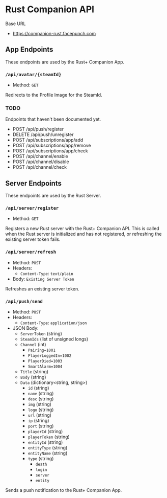 # Rust Companion API

Base URL

- https://companion-rust.facepunch.com

## App Endpoints

These endpoints are used by the Rust+ Companion App.

### `/api/avatar/{steamId}`

- Method: `GET`

Redirects to the Profile Image for the SteamId.

### TODO

Endpoints that haven't been documented yet.

- POST /api/push/register
- DELETE /api/push/unregister
- POST /api/subscriptions/app/add
- POST /api/subscriptions/app/remove
- POST /api/subscriptions/app/check
- POST /api/channel/enable
- POST /api/channel/disable
- POST /api/channel/check

## Server Endpoints

These endpoints are used by the Rust Server.

### `/api/server/register`

- Method: `GET`

Registers a new Rust server with the Rust+ Companion API. This is called when the Rust server is initialized and has not registered, or refreshing the existing server token fails.

### `/api/server/refresh`

- Method: `POST`
- Headers:
  - `Content-Type`: `text/plain`
- Body: `Existing Server Token`

Refreshes an existing server token.

### `/api/push/send`

- Method: `POST`
- Headers:
  - `Content-Type`: `application/json`
- JSON Body:
  - `ServerToken` (string)
  - `SteamIds` (list of unsigned longs)
  - `Channel` (int)
    - `Pairing=1001`
    - `PlayerLoggedIn=1002`
    - `PlayerDied=1003`
    - `SmartAlarm=1004`
  - `Title` (string)
  - `Body` (string)
  - `Data` (dictionary<string, string>)
    - `id` (string)
    - `name` (string)
    - `desc` (string)
    - `img` (string)
    - `logo` (string)
    - `url` (string)
    - `ip` (string)
    - `port` (string)
    - `playerId` (string)
    - `playerToken` (string)
    - `entityId` (string)
    - `entityType` (string)
    - `entityName` (string)
    - `type` (string)
      - `death`
      - `login`
      - `server`
      - `entity`

Sends a push notification to the Rust+ Companion App.
